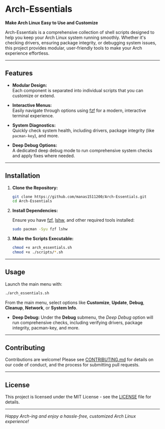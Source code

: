 # Arch-Essentials

**Make Arch Linux Easy to Use and Customize**

Arch-Essentials is a comprehensive collection of shell scripts designed to help you keep your Arch Linux system running smoothly. Whether it's checking drivers, ensuring package integrity, or debugging system issues, this project provides modular, user-friendly tools to make your Arch experience effortless.

---

## Features

- **Modular Design:**  
  Each component is separated into individual scripts that you can customize or extend.

- **Interactive Menus:**  
  Easily navigate through options using [fzf](https://github.com/junegunn/fzf) for a modern, interactive terminal experience.

- **System Diagnostics:**  
  Quickly check system health, including drivers, package integrity (like `pacman-key`), and more.

- **Deep Debug Options:**  
  A dedicated deep debug mode to run comprehensive system checks and apply fixes where needed.

---

## Installation

1. **Clone the Repository:**

   ```bash
   git clone https://github.com/manas1511200/Arch-Essentials.git
   cd Arch-Essentials
   ```

2. **Install Dependencies:**

   Ensure you have [fzf](https://github.com/junegunn/fzf), [lshw](https://en.wikipedia.org/wiki/Lshw), and other required tools installed:

   ```bash
   sudo pacman -Syu fzf lshw
   ```

3. **Make the Scripts Executable:**

   ```bash
   chmod +x arch_essentials.sh
   chmod +x ./scripts/*.sh
   ```

---

## Usage

Launch the main menu with:

```bash
./arch_essentials.sh
```

From the main menu, select options like **Customize**, **Update**, **Debug**, **Cleanup**, **Network**, or **System Info**.  
- **Deep Debug:** Under the **Debug** submenu, the *Deep Debug* option will run comprehensive checks, including verifying drivers, package integrity, pacman-key, and more.

---

## Contributing

Contributions are welcome! Please see [CONTRIBUTING.md](CONTRIBUTING.md) for details on our code of conduct, and the process for submitting pull requests.

---

## License

This project is licensed under the MIT License - see the [LICENSE](LICENSE) file for details.

---

*Happy Arch-ing and enjoy a hassle-free, customized Arch Linux experience!*

